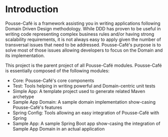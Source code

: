 [](https://travis-ci.org/pousse-cafe/pousse-cafe.svg?branch=master)

# Introduction

Pousse-Café is a framework assisting you in writing applications following Domain Driven Design methodology. While DDD
has proven to be useful in writing code representing complex business rules and/or having strong scalability requirements,
it is not always easy to apply given the number of transversal issues that need to be addressed. Pousse-Café's purpose
is to solve most of those issues allowing developers to focus on the Domain and its implementation.

This project is the parent project of all Pousse-Café modules. Pousse-Café is essentially composed of the following
modules:

- Core: Pousse-Café's core components
- Test: Tools helping in writing powerful and Domain-centric unit tests
- Simple App: A template project used to generate related Maven archetype
- Sample App Domain: A sample domain implementation show-casing Pousse-Café's features
- Spring Config: Tools allowing an easy integration of Pousse-Café with Spring
- Sample App: A sample Spring Boot app show-casing the integration of Sample App Domain in an actual application
